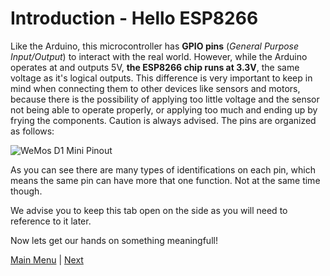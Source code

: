 # Introduction - Hello ESP8266

Like the Arduino, this microcontroller has **GPIO pins** (*General Purpose Input/Output*) to interact with the real world. However, while the Arduino operates at and outputs 5V, **the ESP8266 chip runs at 3.3V**, the same voltage as it's logical outputs. This difference is very important to keep in mind when connecting them to other devices like sensors and motors, because there is the possibility of applying too little voltage and the sensor not being able to operate properly, or applying too much and ending up by frying the components. Caution is always advised. The pins are organized as follows:

![WeMos D1 Mini Pinout](./images/wemos-pinout.jpg)

As you can see there are many types of identifications on each pin, which means the same pin can have more that one function. Not at the same time though.

We advise you to keep this tab open on the side as you will need to reference to it later.

Now lets get our hands on something meaningfull!

[Main Menu](../readme.md) | [Next](./Material.md)